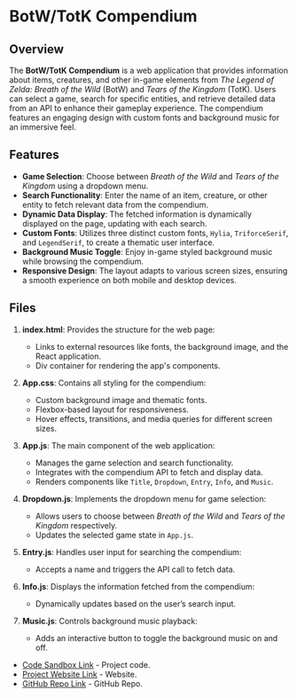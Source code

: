 # BotW/TotK Compendium

## Overview

The **BotW/TotK Compendium** is a web application that provides information about items, creatures, and other in-game elements from *The Legend of Zelda: Breath of the Wild* (BotW) and *Tears of the Kingdom* (TotK). Users can select a game, search for specific entities, and retrieve detailed data from an API to enhance their gameplay experience. The compendium features an engaging design with custom fonts and background music for an immersive feel.

## Features

- **Game Selection**: Choose between *Breath of the Wild* and *Tears of the Kingdom* using a dropdown menu.
- **Search Functionality**: Enter the name of an item, creature, or other entity to fetch relevant data from the compendium.
- **Dynamic Data Display**: The fetched information is dynamically displayed on the page, updating with each search.
- **Custom Fonts**: Utilizes three distinct custom fonts, `Hylia`, `TriforceSerif`, and `LegendSerif`, to create a thematic user interface.
- **Background Music Toggle**: Enjoy in-game styled background music while browsing the compendium.
- **Responsive Design**: The layout adapts to various screen sizes, ensuring a smooth experience on both mobile and desktop devices.

## Files

1. **index.html**: Provides the structure for the web page:
   - Links to external resources like fonts, the background image, and the React application.
   - Div container for rendering the app's components.

2. **App.css**: Contains all styling for the compendium:
   - Custom background image and thematic fonts.
   - Flexbox-based layout for responsiveness.
   - Hover effects, transitions, and media queries for different screen sizes.

3. **App.js**: The main component of the web application:
   - Manages the game selection and search functionality.
   - Integrates with the compendium API to fetch and display data.
   - Renders components like `Title`, `Dropdown`, `Entry`, `Info`, and `Music`.

4. **Dropdown.js**: Implements the dropdown menu for game selection:
   - Allows users to choose between *Breath of the Wild* and *Tears of the Kingdom* respectively.
   - Updates the selected game state in `App.js`.

5. **Entry.js**: Handles user input for searching the compendium:
   - Accepts a name and triggers the API call to fetch data.

6. **Info.js**: Displays the information fetched from the compendium:
   - Dynamically updates based on the user’s search input.

7. **Music.js**: Controls background music playback:
   - Adds an interactive button to toggle the background music on and off.

- [Code Sandbox Link](https://codesandbox.io/p/sandbox/api-project-r6jj7y) - Project code.
- [Project Website Link](https://r6jj7y.csb.app/) - Website.
- [GitHub Repo Link](https://github.com/DabSquadLeader/loz-botw-totk-api-compendium) - GitHub Repo.
